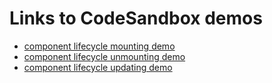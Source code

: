 # Links to CodeSandbox demos

- [component lifecycle mounting demo](https://codesandbox.io/s/component-lifecycle-mounting-4xyp8o)
- [component lifecycle unmounting demo](https://codesandbox.io/s/component-lifecycle-unmounting-lkb9il)
- [component lifecycle updating demo](https://codesandbox.io/s/component-lifecycle-updating-g5gi1x)
